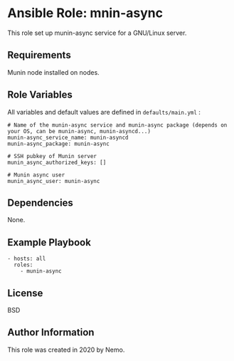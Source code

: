 Ansible Role: mnin-async
=========

This role set up munin-async service for a GNU/Linux server.

Requirements
------------

Munin node installed on nodes.

Role Variables
--------------

All variables and default values are defined in `defaults/main.yml` :

    # Name of the munin-async service and munin-async package (depends on your OS, can be munin-async, munin-asyncd...)
    munin-async_service_name: munin-asyncd
    munin-async_package: munin-async
    
    # SSH pubkey of Munin server
    munin_async_authorized_keys: []
    
    # Munin async user
    munin_async_user: munin-async

Dependencies
------------

None.

Example Playbook
----------------

    - hosts: all
      roles:
        - munin-async

License
-------

BSD

Author Information
------------------

This role was created in 2020 by Nemo.
